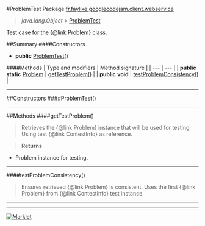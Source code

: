 #ProblemTest
Package [fr.faylixe.googlecodejam.client.webservice](README.md)<br>

> *java.lang.Object* > [ProblemTest](ProblemTest.md)

Test case for the {@link Problem} class.

##Summary
####Constructors
* **public** [ProblemTest](#problemtest)()

####Methods
| Type and modifiers | Method signature |
| --- | --- |
| **public static** [Problem](Problem.md) | [getTestProblem](#gettestproblem)() |
| **public** **void** | [testProblemConsistency](#testproblemconsistency)() |

---


##Constructors
####ProblemTest()
> 


---


##Methods
####getTestProblem()
> Retrieves the {@link Problem} instance
 that will be used for testing. Using
 test {@link ContestInfo} as reference.

> **Returns**
* Problem instance for testing.


---

####testProblemConsistency()
> Ensures retrieved {@link Problem} is
 consistent. Uses the first {@link Problem}
 from {@link ContestInfo} test instance.


---

---

[![Marklet](https://img.shields.io/badge/Generated%20by-Marklet-green.svg)](https://github.com/Faylixe/marklet)